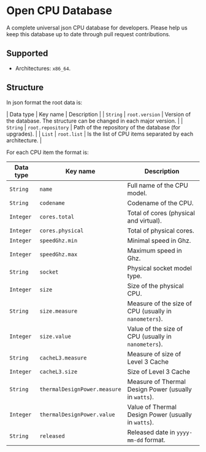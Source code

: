 # Open CPU Database

A complete universal json CPU database for developers.
Please help us keep this database up to date through pull request contributions.


## Supported

- Architectures: `x86_64`.


## Structure

In json format the root data is:

| Data type | Key name          | Description                                                                  |
| `String`  | `root.version`    | Version of the database. The structure can be changed in each major version. |
| `String`  | `root.repository` | Path of the repository of the database (for upgrades).                       |
| `List`    | `root.list`       | Is the list of CPU items separated by each architecture.                     |

For each CPU item the format is:

| Data type | Key name                     | Description                                           |
|-----------|------------------------------|-------------------------------------------------------|
| `String`  | `name`                       | Full name of the CPU model.                           |
| `String`  | `codename`                   | Codename of the CPU.                                  |
| `Integer` | `cores.total`                | Total of cores (physical and virtual).                |
| `Integer` | `cores.physical`             | Total of physical cores.                              |
| `Integer` | `speedGhz.min`               | Minimal speed in Ghz.                                 |
| `Integer` | `speedGhz.max`               | Maximum speed in Ghz.                                 |
| `String`  | `socket`                     | Physical socket model type.                           | 
| `Integer` | `size`                       | Size of the physical CPU.                             |
| `String`  | `size.measure`               | Measure of the size of CPU (usually in `nanometers`). |
| `Integer` | `size.value`                 | Value of the size of CPU (usually in `nanometers`).   |
| `String`  | `cacheL3.measure`            | Measure of size of Level 3 Cache                      |
| `Integer` | `cacheL3.size`               | Size of Level 3 Cache                                 |
| `String`  | `thermalDesignPower.measure` | Measure of Thermal Design Power (usually in `watts`). |
| `Integer` | `thermalDesignPower.value`   | Value of Thermal Design Power (usually in `watts`).   |
| `String`  | `released`                   | Released date in `yyyy-mm-dd` format.                 |

